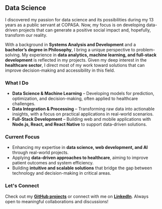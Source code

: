 ## Data Science

I discovered my passion for data science and its possibilities during my 13 years as a public servant at COPASA. Now, my focus is on developing data-driven projects that can generate a positive social impact and, hopefully, transform our reality.  

With a background in **Systems Analysis and Development** and a **bachelor’s degree in Philosophy**, I bring a unique perspective to problem-solving. My experience in **data analytics, machine learning, and full-stack development** is reflected in my projects. Given my deep interest in the **healthcare sector**, I direct most of my work toward solutions that can improve decision-making and accessibility in this field.  

### What I Do  

- **Data Science & Machine Learning** – Developing models for prediction, optimization, and decision-making, often applied to healthcare challenges.  
- **Data Integration & Processing** – Transforming raw data into actionable insights, with a focus on practical applications in real-world scenarios.  
- **Full-Stack Development** – Building web and mobile applications with **Node.js, React, and React Native** to support data-driven solutions.  

### Current Focus  

- Enhancing my expertise in **data science, web development, and AI** through real-world projects.  
- Applying **data-driven approaches to healthcare**, aiming to improve patient outcomes and system efficiency.  
- Building **intuitive and scalable solutions** that bridge the gap between technology and decision-making in critical areas.  

### Let's Connect  

Check out my **[GitHub projects](https://github.com/Bruno-LSo/Projects-Library)** or connect with me on **[LinkedIn](https://www.linkedin.com/in/bruno-lima-ds)**. Always open to meaningful collaborations and discussions!  

